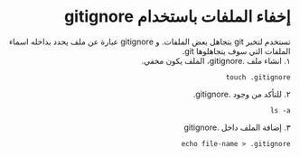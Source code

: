 <div dir="rtl">

# إخفاء الملفات باستخدام gitignore
تستخدم لتخبر git بتجاهل بعض الملفات. و gitignore عبارة عن ملف يحدد بداخله اسماء الملفات التي سوف يتجاهلوها git.
<br>
١. انشاء ملف .gitignore، الملف يكون مخفي.
```
touch .gitignore
```
٢. للتأكد من وجود .gitignore.
```
ls -a
```
٣. إضافة الملف داخل .gitignore
```
echo file-name > .gitignore
```
</div>